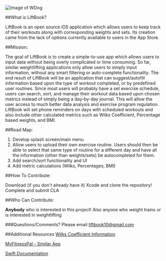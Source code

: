 
![Image of WDog](http://api.ning.com/files/VrVsBTwjNqD9-*m5RW2Tiw5FgaybsvaMWjgqgz5Awj2vW4nc9SwXzS4xQEfC-7sp3*XgIGfzfQgCEBQcy*qz1oH0SOAo*L0M/327565_270195683025819_119636488081740_830029_1535414877_o.jpg)


##What is LiftBook?

LiftBook is an open source iOS application which allows users to keep track of their workouts along with corresponding weights and sets. Its creation came from the lack of options currently available to users in the App Store. 


##Mission:

The goal of LiftBook is to create a simple-to-use app which allows users to input data without being overly complicated or time consuming. So far, similar weightlifting applications only allow users to simply input information, without any smart filtering or auto-complete functionality. The end result of LiftBook will be an application that can suggest/autofill information based upon the type of workout completed, or by predefined user routines. Since most users will probably have a set exercise schedule, users can search, sort, and manage their workout data based upon chosen metrics instead of simply being a day-by-day journal. This will allow the user access to much better data analysis and exercise program regulation. LiftBook will set phone reminders on days with scheduled workouts and also include other calculated metrics such as Wilks Coefficient, Percentage based weights, and BMI.


##Road Map:

1. Develop splash screen/main menu
2. Allow users to upload their own exercise routine. Users should then be able to select that same type of routine for a different day and have all the information (other than weights/sets) be autocompleted for them.
3. Add search/sort functionality and UI
4. Add metric calculations (Wilks, Percentages, BMI)

##How To Contribute:

Download (if you don't already have it) Xcode and clone the repository! Complete and submit CLA

##Who Can Contribute:

**Anybody** who is interested in this project! Also anyone who weight trains or is interested in weightlifting

###Questions/Comments?
Please email liftbook10@gmail.com

##Additional Resources
[Wilks Coefficient Information](https://en.wikipedia.org/wiki/Wilks_Coefficient)

[MyFitnessPal - Similar App](https://www.myfitnesspal.com/)

[Swift Documentation](https://developer.apple.com/swift/resources/)

